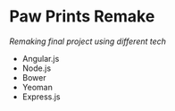 # Paw Prints Remake #
*Remaking final project using different tech*
- Angular.js
- Node.js
- Bower
- Yeoman
- Express.js